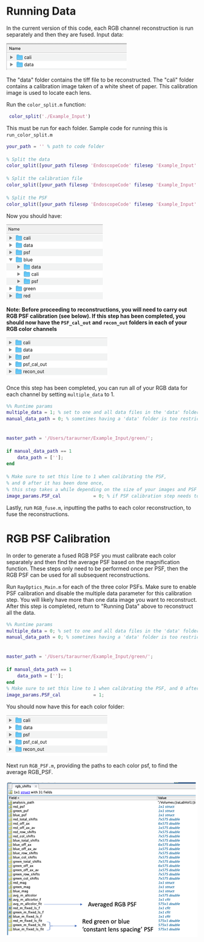 # Running Data

In the current version of this code, each RGB channel reconstruction is run separately and then they are fused.
Input data:

![](Images/2021-12-13-09-48-51.png)

The "data" folder contains the tiff file to be reconstructed. The "cali" folder contains a calibration image taken of a white sheet of paper. This calibration image is used to locate each lens.

Run the `color_split.m` function:

```matlab
 color_split('./Example_Input')
```

This must be run for each folder. Sample code for running this is `run_color_split.m`

```matlab
your_path = '' % path to code folder

% Split the data
color_split([your_path filesep 'EndoscopeCode' filesep 'Example_Input' filesep 'data'])

% Split the calibration file
color_split([your_path filesep 'EndoscopeCode' filesep 'Example_Input' filesep 'cali'])

% Split the PSF
color_split([your_path filesep 'EndoscopeCode' filesep 'Example_Input' filesep 'psf'])

```
Now you should have:

![](Images/2021-12-13-09-58-25.png)

**Note: Before proceeding to reconstructions, you will need to carry out RGB PSF calibration (see below). If this step has been completed, you should now have the `PSF_cal_out` and `recon_out` folders in each of your RGB color channels**

![](Images/2021-12-13-10-20-03.png)

Once this step has been completed, you can run all of your RGB data for each channel by setting `multiple_data` to 1.

```matlab
%% Runtime params
multiple_data = 1; % set to one and all data files in the 'data' folder will be reconstructed.
manual_data_path = 0; % sometimes having a 'data' folder is too restrictive


master_path = '/Users/taraurner/Example_Input/green/';

if manual_data_path == 1
    data_path = [''];
end        

% Make sure to set this line to 1 when calibrating the PSF, 
% and 0 after it has been done once, 
% this step takes a while depending on the size of your images and PSF stack.
image_params.PSF_cal            = 0; % if PSF calibration step needs to be carried out
```

Lastly, run `RGB_fuse.m`, inputting the paths to each color reconstruction, to fuse the reconstructions.


# RGB PSF Calibration

In order to generate a fused RGB PSF you must calibrate each color separately and then find the average PSF based on the magnification function. These steps only need to be performed once per PSF, then the RGB PSF can be used for all subsequent reconstructions.



Run `RayOptics_Main.m` for each of the three color PSFs. Make sure to enable PSF calibration and disable the multiple data parameter for this calibration step. You will likely have more than one data image you want to reconstruct. After this step is completed, return to "Running Data" above to reconstruct all the data.

```matlab
%% Runtime params
multiple_data = 0; % set to one and all data files in the 'data' folder will be reconstructed.
manual_data_path = 0; % sometimes having a 'data' folder is too restrictive


master_path = '/Users/taraurner/Example_Input/green/';

if manual_data_path == 1
    data_path = [''];
end        
% Make sure to set this line to 1 when calibrating the PSF, and 0 after it has been done once, this step takes a while depending on the size of your images and PSF stack.
image_params.PSF_cal            = 1; 
```
You should now have this for each color folder:

![](Images/2021-12-13-10-20-03.png)

Next run `RGB_PSF.m`, providing the paths to each color psf, to find the average RGB_PSF.
 
![](Images/2021-12-13-11-39-37.png)
